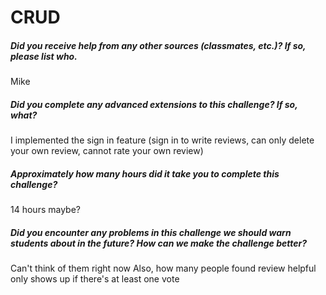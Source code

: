 # CRUD

##### Did you receive help from any other sources (classmates, etc.)? If so, please list who.

Mike

##### Did you complete any advanced extensions to this challenge? If so, what?

I implemented the sign in feature (sign in to write reviews, can only delete your own review, cannot rate your own review)

##### Approximately how many hours did it take you to complete this challenge?

14 hours maybe?

##### Did you encounter any problems in this challenge we should warn students about in the future? How can we make the challenge better?

Can't think of them right now
Also, how many people found review helpful only shows up if there's at least one vote